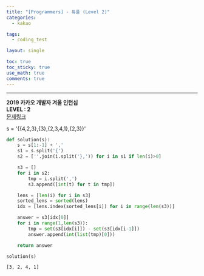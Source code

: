 ```yaml
---
title: "[Programmers] - 튜플 (Level 2)"
categories:
  - kakao

tags:
  - coding_test

layout: single

toc: true
toc_sticky: true
use_math: true
comments: true
---
```


---
**2019 카카오 개발자 겨울 인턴십**  
**LEVEL : 2**   
[문제링크](https://programmers.co.kr/learn/courses/30/lessons/64065)  



s = '{{4,2,3},{3},{2,3,4,1},{2,3}}'


```python
def solution(s):
    s = s[1:-1] + ','
    s1 = s.split('{')
    s2 = [''.join(i.split('},')) for i in s1 if len(i)>0]

    s3 = []
    for i in s2:
        tmp = i.split(',')
        s3.append([int(t) for t in tmp])

    lens = [len(i) for i in s3]
    sorted_lens = sorted(lens)
    idx = [lens.index(sorted_lens[i]) for i in range(len(s3))]

    answer = s3[idx[0]]
    for i in range(1,len(s3)):
        tmp = set(s3[idx[i]]) - set(s3[idx[i-1]])
        answer.append(int(list(tmp)[0]))

    return answer
```


```python
solution(s)
```
    [3, 2, 4, 1]
